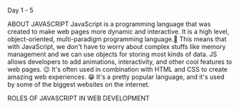 Day 1 - 5 

ABOUT JAVASCRIPT
JavaScript is a programming language that was created to make web pages more dynamic and interactive.
It is a high level, object-oriented, multi-paradigm programming language.🥳
This means that with JavaScript, we don't have to worry about complex stuffs like memory management and we can use objects for storing most kinds of data.
JS allows developers to add animations, interactivity, and other cool features to web pages. 😉  It's often used in combination with HTML and CSS to create amazing web experiences. 😁  It's a pretty popular language, and it's used by some of the biggest websites on the internet.

ROLES OF JAVASCRIPT IN WEB DEVELOPMENT

